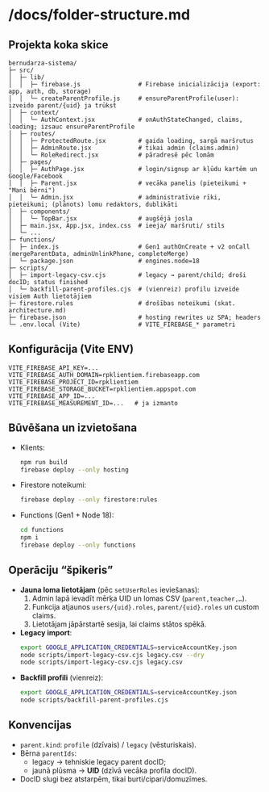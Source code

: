 # /docs/folder-structure.md

## Projekta koka skice
```
bernudarza-sistema/
├─ src/
│  ├─ lib/
│  │  ├─ firebase.js                # Firebase inicializācija (export: app, auth, db, storage)
│  │  └─ createParentProfile.js     # ensureParentProfile(user): izveido parent/{uid} ja trūkst
│  ├─ context/
│  │  └─ AuthContext.jsx            # onAuthStateChanged, claims, loading; izsauc ensureParentProfile
│  ├─ routes/
│  │  ├─ ProtectedRoute.jsx         # gaida loading, sargā maršrutus
│  │  ├─ AdminRoute.jsx             # tikai admin (claims.admin)
│  │  └─ RoleRedirect.jsx           # pāradresē pēc lomām
│  ├─ pages/
│  │  ├─ AuthPage.jsx               # login/signup ar kļūdu kartēm un Google/Facebook
│  │  ├─ Parent.jsx                 # vecāka panelis (pieteikumi + "Mani bērni")
│  │  └─ Admin.jsx                  # administratīvie rīki, pieteikumi; (plānots) lomu redaktors, dublikāti
│  ├─ components/
│  │  └─ TopBar.jsx                 # augšējā josla
│  ├─ main.jsx, App.jsx, index.css  # ieeja/ maršruti/ stils
│  └─ ...
├─ functions/
│  ├─ index.js                      # Gen1 authOnCreate + v2 onCall (mergeParentData, adminUnlinkPhone, completeMerge)
│  └─ package.json                  # engines.node=18
├─ scripts/
│  ├─ import-legacy-csv.cjs         # legacy → parent/child; droši docID; status finished
│  └─ backfill-parent-profiles.cjs  # (vienreiz) profilu izveide visiem Auth lietotājiem
├─ firestore.rules                  # drošības noteikumi (skat. architecture.md)
├─ firebase.json                    # hosting rewrites uz SPA; headers
└─ .env.local (Vite)                # VITE_FIREBASE_* parametri
```

## Konfigurācija (Vite ENV)
```
VITE_FIREBASE_API_KEY=...
VITE_FIREBASE_AUTH_DOMAIN=rpklientiem.firebaseapp.com
VITE_FIREBASE_PROJECT_ID=rpklientiem
VITE_FIREBASE_STORAGE_BUCKET=rpklientiem.appspot.com
VITE_FIREBASE_APP_ID=...
VITE_FIREBASE_MEASUREMENT_ID=...   # ja izmanto
```

## Būvēšana un izvietošana
- Klients:
  ```bash
  npm run build
  firebase deploy --only hosting
  ```
- Firestore noteikumi:
  ```bash
  firebase deploy --only firestore:rules
  ```
- Functions (Gen1 + Node 18):
  ```bash
  cd functions
  npm i
  firebase deploy --only functions
  ```

## Operāciju “špikeris”
- **Jauna loma lietotājam** (pēc `setUserRoles` ieviešanas):
  1) Admin lapā ievadīt mērķa UID un lomas CSV (`parent,teacher,…`).
  2) Funkcija atjaunos `users/{uid}.roles`, `parent/{uid}.roles` un custom claims.
  3) Lietotājam jāpārstartē sesija, lai claims stātos spēkā.
- **Legacy import**:
  ```bash
  export GOOGLE_APPLICATION_CREDENTIALS=serviceAccountKey.json
  node scripts/import-legacy-csv.cjs legacy.csv --dry
  node scripts/import-legacy-csv.cjs legacy.csv
  ```
- **Backfill profili** (vienreiz):
  ```bash
  export GOOGLE_APPLICATION_CREDENTIALS=serviceAccountKey.json
  node scripts/backfill-parent-profiles.cjs
  ```

## Konvencijas
- `parent.kind`: `profile` (dzīvais) / `legacy` (vēsturiskais).
- Bērna `parentIds`:
  - legacy → tehniskie legacy parent docID;
  - jaunā plūsma → **UID** (dzīvā vecāka profila docID).
- DocID slugi bez atstarpēm, tikai burti/cipari/domuzīmes.
